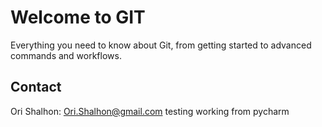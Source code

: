 # Welcome to GIT

Everything you need to know about Git, from getting started to advanced commands and workflows.

<!-- CONTACT -->
## Contact

Ori Shalhon: Ori.Shalhon@gmail.com
testing working from pycharm
